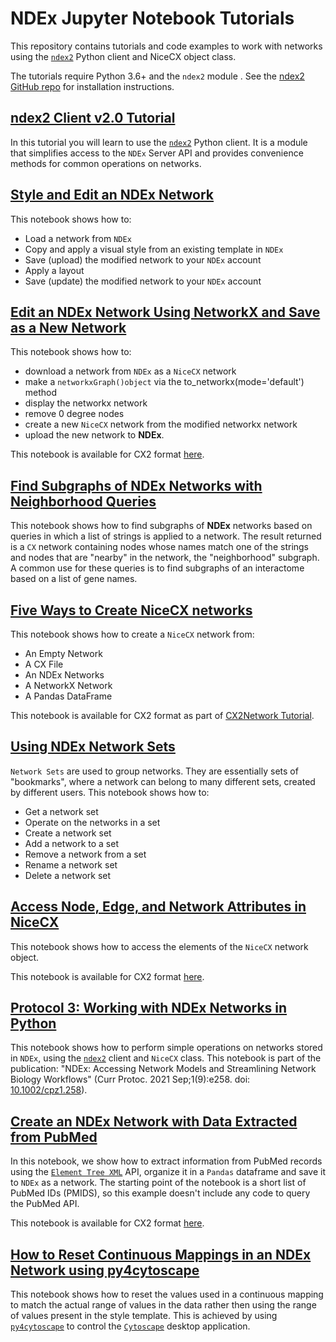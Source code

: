 #
# NDEx Jupyter Notebook Tutorials
This repository contains tutorials and code examples to work with networks using the [``ndex2``](https://ndex2.readthedocs.io/en/latest/) Python client and NiceCX object class. 

The tutorials require Python 3.6+ and the ``ndex2`` module . See the [ndex2 GitHub repo](https://github.com/ndexbio/ndex2-client#readme) for installation instructions.



## [ndex2 Client v2.0 Tutorial](https://github.com/ndexbio/ndex-jupyter-notebooks/blob/master/notebooks/NDEx2%20Client%20v2.0%20Tutorial.ipynb)
In this tutorial you will learn to use the [``ndex2``](https://ndex2.readthedocs.io/en/latest/) Python client. It is a module that simplifies access to the ``NDEx`` Server API and provides convenience methods for common operations on networks.

## [Style and Edit an NDEx Network](https://github.com/ndexbio/ndex-jupyter-notebooks/blob/master/notebooks/Style%20and%20Edit%20an%20NDEx%20Network.ipynb)
This notebook shows how to:
* Load a network from ``NDEx``
* Copy and apply a visual style from an existing template in ``NDEx``
* Save (upload) the modified network to your ``NDEx`` account
* Apply a layout
* Save (update) the modified network to your ``NDEx`` account

## [Edit an NDEx Network Using NetworkX and Save as a New Network](https://github.com/ndexbio/ndex-jupyter-notebooks/blob/master/notebooks/Edit%20an%20NDEx%20Network%20Using%20networkx%20and%20Save%20as%20a%20New%20Network.ipynb)
This notebook shows how to:
* download a network from ``NDEx`` as a ``NiceCX`` network
* make a ``networkxGraph()object`` via the to_networkx(mode='default') method
* display the networkx network
* remove 0 degree nodes
* create a new ``NiceCX`` network from the modified networkx network
* upload the new network to **NDEx**.

This notebook is available for CX2 format [here](https://github.com/ndexbio/ndex-jupyter-notebooks/blob/master/notebooks/CX2Network%20prune%20zero%20degree%20nodes.ipynb).

## [Find Subgraphs of NDEx Networks with Neighborhood Queries](https://github.com/ndexbio/ndex-jupyter-notebooks/blob/master/notebooks/Find%20Subgraphs%20of%20NDEx%20Networks%20with%20Neighborhood%20Queries.ipynb)
This notebook shows how to find subgraphs of **NDEx** networks based on queries in which a list of strings is applied to a network. The result returned is a ``CX`` network containing nodes whose names match one of the strings and nodes that are "nearby" in the network, the "neighborhood" subgraph. A common use for these queries is to find subgraphs of an interactome based on a list of gene names.

## [Five Ways to Create NiceCX networks](https://github.com/ndexbio/ndex-jupyter-notebooks/blob/master/notebooks/Five%20ways%20to%20create%20NiceCX%20networks.ipynb)
This notebook shows how to create a ``NiceCX`` network from:
* An Empty Network
* A CX File
* An NDEx Networks
* A NetworkX Network
* A Pandas DataFrame

This notebook is available for CX2 format as part of [CX2Network Tutorial](https://github.com/ndexbio/ndex-jupyter-notebooks/blob/master/notebooks/CX2Network%20Tutorial.ipynb).

## [Using NDEx Network Sets](https://github.com/ndexbio/ndex-jupyter-notebooks/blob/master/notebooks/Using%20NDEx%20Network%20Sets.ipynb)
``Network Sets`` are used to group networks. They are essentially sets of "bookmarks", where a network can belong to many different sets, created by different users. This notebook shows how to:
* Get a network set
* Operate on the networks in a set
* Create a network set
* Add a network to a set
* Remove a network from a set
* Rename a network set
* Delete a network set

## [Access Node, Edge, and Network Attributes in NiceCX](https://github.com/ndexbio/ndex-jupyter-notebooks/blob/master/notebooks/Access%20node%2C%20edge%2C%20and%20network%20attributes%20in%20NiceCX.ipynb)
This notebook shows how to access the elements of the ``NiceCX`` network object.

This notebook is available for CX2 format [here](https://github.com/ndexbio/ndex-jupyter-notebooks/blob/master/notebooks/CX2Network%20Navigating%20the%20network.ipynb).

## [Protocol 3: Working with NDEx Networks in Python](https://github.com/ndexbio/ndex-jupyter-notebooks/blob/master/notebooks/Working%20with%20NDEx%20Networks%20in%20Python.ipynb)
This notebook shows how to perform simple operations on networks stored in ``NDEx``, using the [``ndex2``](https://ndex2.readthedocs.io/en/latest/) client and ``NiceCX`` class. This notebook is part of the publication: "NDEx: Accessing Network Models and Streamlining Network Biology Workflows" (Curr Protoc. 2021 Sep;1(9):e258. doi: [10.1002/cpz1.258](https://doi.org/10.1002/cpz1.258)).

## [Create an NDEx Network with Data Extracted from PubMed](https://github.com/ndexbio/ndex-jupyter-notebooks/blob/master/notebooks/Extract%20data%20from%20PubMed.ipynb)
In this notebook, we show how to extract information from PubMed records using the [``Element Tree XML``](https://docs.python.org/3.9/library/xml.etree.elementtree.html) API, organize it in a ``Pandas`` dataframe and save it to ``NDEx`` as a network. The starting point of the notebook is a short list of PubMed IDs (PMIDS), so this example doesn't include any code to query the PubMed API.

This notebook is available for CX2 format [here](https://github.com/ndexbio/ndex-jupyter-notebooks/blob/master/notebooks/CX2Network%20Extract%20data%20from%20PubMed.ipynb).

## [How to Reset Continuous Mappings in an NDEx Network using py4cytoscape](https://github.com/ndexbio/ndex-jupyter-notebooks/blob/master/notebooks/p4c-NDEx%20-%20Set%20continuous%20mapping%20on%20edge%20width.ipynb)
This notebook shows how to reset the values used in a continuous mapping to match the actual range of values in the data rather then using the range of values present in the style template. This is achieved by using [``py4cytoscape``](https://py4cytoscape.readthedocs.io/en/latest/index.html) to control the [``Cytoscape``](https://cytoscape.org) desktop application.
<!--
#
# Legacy Tutorials - DEPRECATED - Do Not Use!

## [ndex2 Client v2.0 Tutorial: Querying networks](https://github.com/ndexbio/ndex-jupyter-notebooks/blob/master/notebooks/NDEx%20Query%20Tutorial.ipynb)
This tutorial shows how to query networks in NDEx, extract a subset of the data  and display the results using both the ndex2 client and NiceCX object class. [**>> Go to Tutorial**](https://github.com/ndexbio/ndex-jupyter-notebooks/blob/master/notebooks/NDEx%20Query%20Tutorial.ipynb)

## [NiceCX v2.0 Tutorial](https://github.com/ndexbio/ndex-jupyter-notebooks/blob/master/notebooks/NiceCX%20v2.0%20Tutorial.ipynb)
In this tutorial you will learn to use NiceCX, a simple data model that is part of the ndex2 client module. NiceCX facilitates creating and working with networks, including interfaces to NetworkX and Pandas. [**>> Go to Tutorial**](https://github.com/ndexbio/ndex-jupyter-notebooks/blob/master/notebooks/NiceCX%20v2.0%20Tutorial.ipynb)

## [NiceCX v2.0 Tutorial: Navigating the Network](https://github.com/ndexbio/ndex-jupyter-notebooks/blob/master/notebooks/NiceCX%20v2.0%20navigating%20the%20network.ipynb)
This tutorial is focused on accessing a network's nodes, edges and attributes. [**>> Go to Tutorial**](https://github.com/ndexbio/ndex-jupyter-notebooks/blob/master/notebooks/NiceCX%20v2.0%20navigating%20the%20network.ipynb)

## [NiceCX v2.0 Tutorial: Prune Zero Degree Nodes](https://github.com/ndexbio/ndex-jupyter-notebooks/blob/master/notebooks/NiceCX%20v2.0%20prune%20zero%20degree%20nodes.ipynb)
In this tutorial you will learn how to manipulate an NDEx network by converting it to a networkx graph() object. This tutorial requires **_Python 3.7 and networkx 2.4_**. [**>> Go to Tutorial**](https://github.com/ndexbio/ndex-jupyter-notebooks/blob/master/notebooks/NiceCX%20v2.0%20prune%20zero%20degree%20nodes.ipynb)
-->

